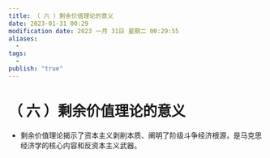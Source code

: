 ```yaml
---
title: （ 六 ）剩余价值理论的意义
date: 2023-01-31 00:29
modification date: 2023 一月 31日 星期二 00:29:55
aliases:
  - 
tags:
  - 
publish: "true"
---
```


# （ 六 ）剩余价值理论的意义

- 剩余价值理论揭示了资本主义剥削本质、阐明了阶级斗争经济根源，是马克思经济学的核心内容和反资本主义武器。